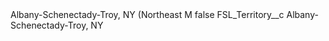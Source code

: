 <?xml version="1.0" encoding="UTF-8"?>
<CustomMetadata xmlns="http://soap.sforce.com/2006/04/metadata" xmlns:xsi="http://www.w3.org/2001/XMLSchema-instance" xmlns:xsd="http://www.w3.org/2001/XMLSchema">
    <label>Albany-Schenectady-Troy, NY (Northeast M</label>
    <protected>false</protected>
    <values>
        <field>FSL_Territory__c</field>
        <value xsi:type="xsd:string">Albany-Schenectady-Troy, NY</value>
    </values>
</CustomMetadata>
